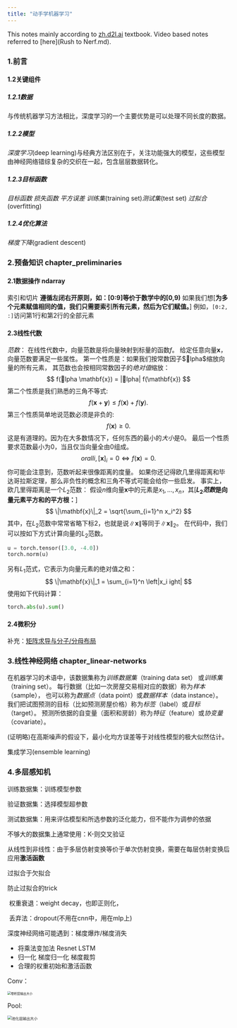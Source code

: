 ```yaml
---
title: "动手学机器学习"
---
```

This notes mainly according to [zh.d2l.ai](https://zh.d2l.ai) textbook. Video based notes referred to [here](Rush to Nerf.md).

### 1.前言

 #### 1.2关键组件
  ##### 1.2.1数据
  与传统机器学习方法相比，深度学习的一个主要优势是可以处理不同长度的数据。
  ##### 1.2.2模型
  *深度学习*(deep learning)与经典方法区别在于，关注功能强大的模型，这些模型由神经网络错综复杂的交织在一起，包含层层数据转化。
  ##### 1.2.3目标函数
  *目标函数*
  *损失函数*
  *平方误差*
  *训练集*(training set)*测试集*(test set)
  *过拟合*(overfitting)

  ##### 1.2.4优化算法
  *梯度下降*(gradient descent)
### 2.预备知识 chapter_preliminaries
 #### 2.1数据操作 ndarray
  索引和切片
	**遵循左闭右开原则，如：[0:9]等价于数学中的[0,9)**
	如果我们想[**为多个元素赋值相同的值，我们只需要索引所有元素，然后为它们赋值。**] 例如，`[0:2, :]`访问第1行和第2行的全部元素

 #### 2.3线性代数
  *范数*：
  在线性代数中，向量范数是将向量映射到标量的函数$f$。
  给定任意向量$\mathbf{x}$，向量范数要满足一些属性。
  第一个性质是：如果我们按常数因子$lpha$缩放向量的所有元素，
  其范数也会按相同常数因子的*绝对值*缩放：
$$
f(lpha \mathbf{x}) = |lpha| f(\mathbf{x})
$$
  第二个性质是我们熟悉的三角不等式:
$$
  f(\mathbf{x} + \mathbf{y}) \leq f(\mathbf{x}) + f(\mathbf{y}).
$$
  第三个性质简单地说范数必须是非负的:
$$
  f(\mathbf{x}) \geq 0.
$$
  这是有道理的。因为在大多数情况下，任何东西的最小的*大小*是0。
  最后一个性质要求范数最小为0，当且仅当向量全由0组成。
$$
orall i, [\mathbf{x}]_i = 0 \Leftrightarrow f(\mathbf{x})=0.
$$
  你可能会注意到，范数听起来很像距离的度量。
  如果你还记得欧几里得距离和毕达哥拉斯定理，那么非负性的概念和三角不等式可能会给你一些启发。
  事实上，欧几里得距离是一个$L_2$范数：
  假设$n$维向量$\mathbf{x}$中的元素是$x_1,\ldots,x_n$，其[**$L_2$*范数*是向量元素平方和的平方根：**]
$$
\|\mathbf{x}\|_2 = \sqrt{\sum_{i=1}^n x_i^2}
$$
  其中，在$L_2$范数中常常省略下标$2$，也就是说$\|\mathbf{x}\|$等同于$\|\mathbf{x}\|_2$。
  在代码中，我们可以按如下方式计算向量的$L_2$范数。

  ```python
  u = torch.tensor([3.0, -4.0])
  torch.norm(u)
  ```
  另有$L_1$范式，它表示为向量元素的绝对值之和：
$$
\|\mathbf{x}\|_1 = \sum_{i=1}^n \left|x_i ight|
$$
  使用如下代码计算：

  ```python
  torch.abs(u).sum()
  ```



 #### 2.4微积分
  补充：[矩阵求导与分子/分母布局](https://zhuanlan.zhihu.com/p/263777564)

### 3.线性神经网络 chapter_linear-networks

在机器学习的术语中，该数据集称为*训练数据集*（training data set） 或*训练集*（training set）。 每行数据（比如一次房屋交易相对应的数据）称为*样本*（sample）， 也可以称为*数据点*（data point）或*数据样本*（data instance）。 我们把试图预测的目标（比如预测房屋价格）称为*标签*（label）或*目标*（target）。 预测所依据的自变量（面积和房龄）称为*特征*（feature）或*协变量*（covariate）。



(证明略)在高斯噪声的假设下，最小化均方误差等于对线性模型的极大似然估计。



集成学习(ensemble learning)

### 4.多层感知机

训练数据集：训练模型参数

验证数据集：选择模型超参数

测试数据集：用来评估模型和所选参数的泛化能力，但不能作为调参的依据



不够大的数据集上通常使用：K-则交叉验证



从线性到非线性：由于多层仿射变换等价于单次仿射变换，需要在每层仿射变换后应用**激活函数**



过拟合于欠拟合

防止过拟合的trick

​	权重衰退：weight decay，也即正则化，

​	丢弃法：dropout(不用在cnn中，用在mlp上)



深度神经网络可能遇到：梯度爆炸/梯度消失

- 将乘法变加法 Resnet LSTM
- 归一化  梯度归一化 梯度裁剪
- 合理的权重初始和激活函数





Conv：

<img src="https://s2.loli.net/2022/07/16/z9UywcviTZ6Lagr.png" alt="卷积层输出大小" style="zoom: 50%;" />

Pool:

<img src="https://s2.loli.net/2022/07/16/ywCuoVN4gQ7GqRH.png" alt="池化层输出大小" style="zoom:60%;" />
